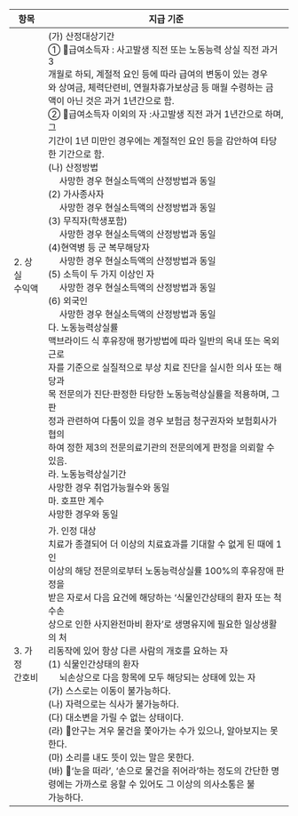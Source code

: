 |항목|지급 기준|
|---|---|
|2. 상실<br>수익액|(가) 산정대상기간<br>① 급여소득자 : 사고발생 직전 또는 노동능력 상실 직전 과거 3<br>개월로 하되, 계절적 요인 등에 따라 급여의 변동이 있는 경우<br>와 상여금, 체력단련비, 연월차휴가보상금 등 매월 수령하는 금<br>액이 아닌 것은 과거 1년간으로 함.<br>② 급여소득자 이외의 자 :사고발생 직전 과거 1년간으로 하며, 그<br>기간이 1년 미만인 경우에는 계절적인 요인 등을 감안하여 타당<br>한 기간으로 함.<br>(나) 산정방법<br>   사망한 경우 현실소득액의 산정방법과 동일<br>(2) 가사종사자<br>   사망한 경우 현실소득액의 산정방법과 동일<br>(3) 무직자(학생포함)<br>   사망한 경우 현실소득액의 산정방법과 동일<br>(4)현역병 등 군 복무해당자<br>   사망한 경우 현실소득액의 산정방법과 동일<br>(5) 소득이 두 가지 이상인 자<br>   사망한 경우 현실소득액의 산정방법과 동일<br>(6) 외국인<br>   사망한 경우 현실소득액의 산정방법과 동일<br>다. 노동능력상실률<br>맥브라이드 식 후유장애 평가방법에 따라 일반의 옥내 또는 옥외 근로<br>자를 기준으로 실질적으로 부상 치료 진단을 실시한 의사 또는 해당과<br>목 전문의가 진단·판정한 타당한 노동능력상실률을 적용하며, 그 판<br>정과 관련하여 다툼이 있을 경우 보험금 청구권자와 보험회사가 협의<br>하여 정한 제3의 전문의료기관의 전문의에게 판정을 의뢰할 수 있음.<br>라. 노동능력상실기간<br>사망한 경우 취업가능월수와 동일<br>마. 호프만 계수<br> 사망한 경우와 동일|
|3. 가정<br>간호비|가. 인정 대상<br>치료가 종결되어 더 이상의 치료효과를 기대할 수 없게 된 때에 1인<br>이상의 해당 전문의로부터 노동능력상실률 100%의 후유장애 판정을<br>받은 자로서 다음 요건에 해당하는 ‘식물인간상태의 환자 또는 척수손<br>상으로 인한 사지완전마비 환자’로 생명유지에 필요한 일상생활의 처<br>리동작에 있어 항상 다른 사람의 개호를 요하는 자<br>(1) 식물인간상태의 환자<br>   뇌손상으로 다음 항목에 모두 해당되는 상태에 있는 자<br>(가) 스스로는 이동이 불가능하다.<br>(나) 자력으로는 식사가 불가능하다.<br>(다) 대소변을 가릴 수 없는 상태이다.<br>(라) 안구는 겨우 물건을 쫓아가는 수가 있으나, 알아보지는 못<br>한다.<br>(마) 소리를 내도 뜻이 있는 말은 못한다.<br>(바) ‘눈을 떠라’, ‘손으로 물건을 쥐어라’하는 정도의 간단한 명<br>령에는 가까스로 응할 수 있어도 그 이상의 의사소통은 불<br>가능하다.|

